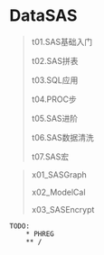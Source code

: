 # DataSAS

> t01.SAS基础入门
>
> t02.SAS拼表
>
> t03.SQL应用
>
> t04.PROC步
>
> t05.SAS进阶
>
> t06.SAS数据清洗
>
> t07.SAS宏

> x01_SASGraph
>
> x02_ModelCal
>
> x03_SASEncrypt
>

```
TODO:
    * PHREG
    ** /
```
